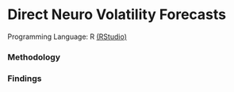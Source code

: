 # Direct Neuro Volatility Forecasts



Programming Language: R [(RStudio)](https://posit.co/downloads/)

### Methodology


### Findings
